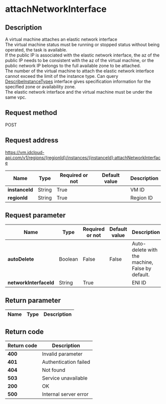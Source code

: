 # attachNetworkInterface


## Description
A virtual machine attaches an elastic network interface <br>
The virtual machine status must be running or stopped status without being operated,  the task is available. <br>
If the public IP is associated with the elastic network interface,  the az of the public IP needs to be consistent with the az of the virtual machine,  or the public network IP belongs to the full available zone to be attached. <br>
The number of the virtual machine to attach the elastic network interface cannot exceed the limit of the instance type. Can query <a href = "https://www.jdcloud.com/help/detail/2901/isCatalog/1"> DescribeInstanceTypes</a> interface gives specification information for the specified zone or availability zone. <br>
The elastic network interface and the virtual machine must be under the same vpc.


## Request method
POST

## Request address
https://vm.jdcloud-api.com/v1/regions/{regionId}/instances/{instanceId}:attachNetworkInterface

|Name|Type|Required or not|Default value|Description|
|---|---|---|---|---|
|**instanceId**|String|True||VM ID|
|**regionId**|String|True||Region ID|

## Request parameter
|Name|Type|Required or not|Default value|Description|
|---|---|---|---|---|
|**autoDelete**|Boolean|False|False|Auto-delete with the machine, False by default.|
|**networkInterfaceId**|String|True||ENI ID|


## Return parameter
|Name|Type|Description|
|---|---|---|



## Return code
|Return code|Description|
|---|---|
|**400**|Invalid parameter|
|**401**|Authentication failed|
|**404**|Not found|
|**503**|Service unavailable|
|**200**|OK|
|**500**|Internal server error|
